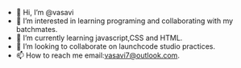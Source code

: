 - 👋 Hi, I’m @vasavi
- 👀 I’m interested in learning programing and collaborating with my batchmates.
- 🌱 I’m currently learning javascript,CSS and HTML.
- 💞️ I’m looking to collaborate on launchcode studio practices.
- 📫 How to reach me email:vasavi7@outlook.com.

<!---
vasavi7/vasavi7 is a ✨ special ✨ repository because its `README.md` (this file) appears on your GitHub profile.
You can click the Preview link to take a look at your changes.
--->
